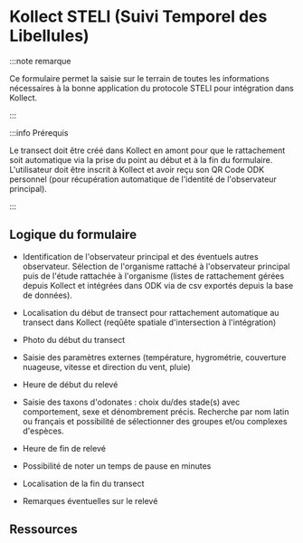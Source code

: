 # Kollect STELI (Suivi Temporel des Libellules)

:::note remarque

Ce formulaire permet la saisie sur le terrain de toutes les informations nécessaires à la bonne application du protocole STELI pour intégration dans Kollect.

:::

:::info Prérequis

Le transect doit être créé dans Kollect en amont pour que le rattachement soit automatique via la prise du point au début et à la fin du formulaire.
L'utilisateur doit être inscrit à Kollect et avoir reçu son QR Code ODK personnel (pour récupération automatique de l'identité de l'observateur principal).

:::

## Logique du formulaire

* Identification de l'observateur principal et des éventuels autres observateur. Sélection de l'organisme rattaché à l'observateur principal puis de l'étude rattachée à l'organisme (listes de rattachement gérées depuis Kollect et intégrées dans ODK via de csv exportés depuis la base de données).

* Localisation du début de transect pour rattachement automatique au transect dans Kollect (reqûête spatiale d'intersection à l'intégration)

* Photo du début du transect


* Saisie des paramètres externes (température, hygrométrie, couverture nuageuse, vitesse et direction du vent, pluie)

* Heure de début du relevé


* Saisie des taxons d'odonates : choix du/des stade(s) avec comportement, sexe et dénombrement précis. Recherche par nom latin ou français et possibilité de sélectionner des groupes et/ou complexes d'espèces.


* Heure de fin de relevé


* Possibilité de noter un temps de pause en minutes


* Localisation de la fin du transect


* Remarques éventuelles sur le relevé

## Ressources
